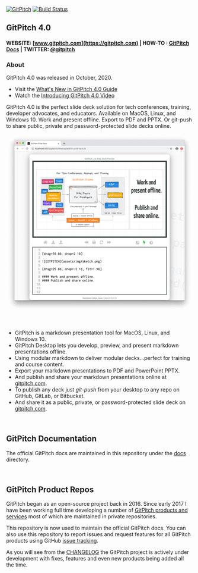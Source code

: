 [![GitPitch](https://gitpitch.com/assets/badge.svg)](https://gitpitch.com/gitpitch/gitpitch/master) [![Build Status](https://semaphoreci.com/api/v1/onetapbeyond/gitpitch/branches/master/shields_badge.svg)](https://semaphoreci.com/onetapbeyond/gitpitch)

## GitPitch 4.0

#### WEBSITE: [www.gitpitch.com](https://gitpitch.com) | HOW-TO : [GitPitch Docs](https://docs.gitpitch.com/#/) | TWITTER: [@gitpitch](https://twitter.com/gitpitch)

### About

GitPitch 4.0 was released in October, 2020.

- Visit the [What's New in GitPitch 4.0 Guide](https://docs.gitpitch.com/#/whats-new-in-40)
- Watch the [Introducing GitPitch 4.0 Video](https://www.youtube.com/watch?v=GulpdRg7bVU)

GitPitch 4.0 is the perfect slide deck solution for tech conferences, training, developer advocates, and educators. Available on MacOS, Linux, and Windows 10. Work and present offline. Export to PDF and PPTX. Or git-push to share public, private and password-protected slide decks online.

![GITPITCH](assets/images/gitpitch-40-release.png)

<br>

- GitPitch is a markdown presentation tool for MacOS, Linux, and Windows 10.
- GitPitch Desktop lets you develop, preview, and present markdown presentations offline.
- Using modular markdown to deliver modular decks...perfect for training and course content.
- Export your markdown presentations to PDF and PowerPoint PPTX.
- And publish and share your markdown presentations online at [gitpitch.com](https://gitpitch.com).
- To publish any deck just *git-push* from your desktop to any repo on GitHub, GitLab, or Bitbucket.
- And share it as a public, private, or password-protected slide deck on [gitpitch.com](https://gitpitch.com).

<br>

## GitPitch Documentation

The official GitPitch docs are maintained in this repository under the [docs](/docs) directory.

<br>

## GitPitch Product Repos

GitPitch began as an open-source project back in 2016.  Since early 2017 I have been working full time developing a number of [GitPitch products and services](https://docs.gitpitch.com/#/meet-the-family) most of which are maintained in private repositories.

This repository is now used to maintain the official GitPitch docs. You can also use this repository to report issues and request features for all GitPitch products using GitHub [issue tracking](https://github.com/gitpitch/gitpitch/issues).

As you will see from the [CHANGELOG](CHANGELOG.md) the GitPitch project is actively under development with fixes, features and even new products being added all the time.

